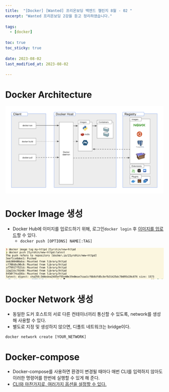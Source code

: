 ```yaml
---
title:  "[Docker] [Wanted] 프리온보딩 백엔드 챌린지 8월 - 02 "
excerpt: "Wanted 프리온보딩 2강을 듣고 정리하였습니다."

tags:
  - [docker]

toc: true
toc_sticky: true
 
date: 2023-08-02
last_modified_at: 2023-08-02

---
```


# Docker Architecture

![](/attatchments/51E73FF8-0312-4D41-8316-8E3E565D3772_1_201_a.jpeg)


# Docker Image 생성

- Docker Hub에 이미지를 업로드하기 위해, 로그인`docker login` 후 [이미지를 업로드](https://yelm-212.github.io/docker_k8s/docker-section2-2/#이미지-공유)할 수 있다.
	- `docker push [OPTIONS] NAME[:TAG]`

![](/attatchments/dockerpush.png)

# Docker Network 생성

- 동일한 도커 호스트의 서로 다른 컨테이너끼리 통신할 수 있도록, network를 생성해 사용할 수 있다.
- 별도로 지정 및 생성하지 않으면, 디폴트 네트워크는 bridge이다.

```
docker network create [YOUR_NETWORK]
```

# Docker-compose

- Docker-compose를 사용하면 환경이 변경될 때마다 매번 CLI를 입력하지 않아도 이러한 명령어를 한번에 실행할 수 있게 해 준다.
- [CLI와 마찬가지로, 여러가지 옵션을 설정할 수 있다.](https://yelm-212.github.io/docker_k8s/docker-section6/#docker-compose)